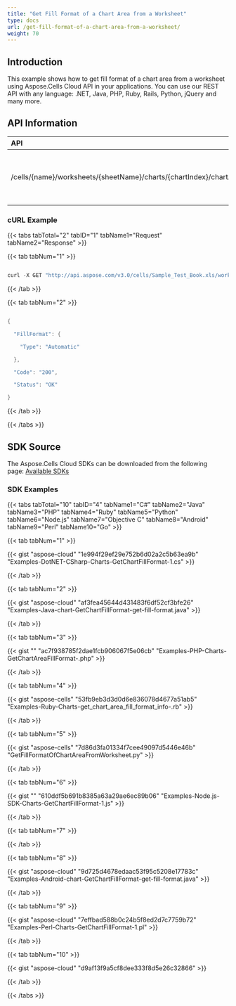 ```yaml
---
title: "Get Fill Format of a Chart Area from a Worksheet"
type: docs
url: /get-fill-format-of-a-chart-area-from-a-worksheet/
weight: 70
---
```


## **Introduction**
This example shows how to get fill format of a chart area from a worksheet using Aspose.Cells Cloud API in your applications. You can use our REST API with any language: .NET, Java, PHP, Ruby, Rails, Python, jQuery and many more.
## **API Information**

|**API**|**Type**|**Description**|**Resource Link**|
| :- | :- | :- | :- |
|/cells/{name}/worksheets/{sheetName}/charts/{chartIndex}/chartArea/fillFormat|GET|Gets chart area fill format description in worksheet|[GetChartAreaFillFormat](https://apireference.aspose.cloud/cells/#/ChartArea/GetChartAreaFillFormat)|
### **cURL Example**
{{< tabs tabTotal="2" tabID="1" tabName1="Request" tabName2="Response" >}}

{{< tab tabNum="1" >}}

```java

curl -X GET "http://api.aspose.com/v3.0/cells/Sample_Test_Book.xls/worksheets/Sheet5/charts/0/chartArea/fillFormat" -H "Content-Type: application/json" -H "Accept: application/json"

```

{{< /tab >}}

{{< tab tabNum="2" >}}

```java

{

  "FillFormat": {

    "Type": "Automatic"

  },

  "Code": "200",

  "Status": "OK"

}

```

{{< /tab >}}

{{< /tabs >}}
## **SDK Source**
The Aspose.Cells Cloud SDKs can be downloaded from the following page: [Available SDKs](/cells/available-sdks/)
### **SDK Examples**
{{< tabs tabTotal="10" tabID="4" tabName1="C#" tabName2="Java" tabName3="PHP" tabName4="Ruby" tabName5="Python" tabName6="Node.js" tabName7="Objective C" tabName8="Android" tabName9="Perl" tabName10="Go" >}}

{{< tab tabNum="1" >}}

{{< gist "aspose-cloud" "1e994f29ef29e752b6d02a2c5b63ea9b" "Examples-DotNET-CSharp-Charts-GetChartFillFormat-1.cs" >}}

{{< /tab >}}

{{< tab tabNum="2" >}}

{{< gist "aspose-cloud" "af3fea45644d431483f6df52cf3bfe26" "Examples-Java-chart-GetChartFillFormat-get-fill-format.java" >}}

{{< /tab >}}

{{< tab tabNum="3" >}}

{{< gist "" "ac7f938785f2dae1fcb906067f5e06cb" "Examples-PHP-Charts-GetChartAreaFillFormat-.php" >}}

{{< /tab >}}

{{< tab tabNum="4" >}}

{{< gist "aspose-cells" "53fb9eb3d3d0d6e836078d4677a51ab5" "Examples-Ruby-Charts-get_chart_area_fill_format_info-.rb" >}}

{{< /tab >}}

{{< tab tabNum="5" >}}

{{< gist "aspose-cells" "7d86d3fa01334f7cee49097d5446e46b" "GetFillFormatOfChartAreaFromWorksheet.py" >}}

{{< /tab >}}

{{< tab tabNum="6" >}}

{{< gist "" "610ddf5b691b8385a63a29ae6ec89b06" "Examples-Node.js-SDK-Charts-GetChartFillFormat-1.js" >}}

{{< /tab >}}

{{< tab tabNum="7" >}}

{{< /tab >}}

{{< tab tabNum="8" >}}

{{< gist "aspose-cloud" "9d725d4678edaac53f95c5208e17783c" "Examples-Android-chart-GetChartFillFormat-get-fill-format.java" >}}

{{< /tab >}}

{{< tab tabNum="9" >}}

{{< gist "aspose-cloud" "7effbad588b0c24b5f8ed2d7c7759b72" "Examples-Perl-Charts-GetChartFillFormat-1.pl" >}}

{{< /tab >}}

{{< tab tabNum="10" >}}

{{< gist "aspose-cloud" "d9af13f9a5cf8dee333f8d5e26c32866" >}}

{{< /tab >}}

{{< /tabs >}}

